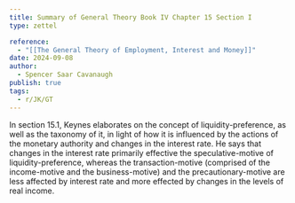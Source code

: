 ```yaml
---
title: Summary of General Theory Book IV Chapter 15 Section I
type: zettel

reference:
  - "[[The General Theory of Employment, Interest and Money]]"
date: 2024-09-08
author:
  - Spencer Saar Cavanaugh
publish: true
tags:
  - r/JK/GT
---
```


In section 15.1, Keynes elaborates on the concept of liquidity-preference, as well as the taxonomy of it, in light of how it is influenced by the actions of the monetary authority and changes in the interest rate. He says that changes in the interest rate primarily effective the speculative-motive of liquidity-preference, whereas the transaction-motive (comprised of the income-motive and the business-motive) and the precautionary-motive are less affected by interest rate and more effected by changes in the levels of real income.

